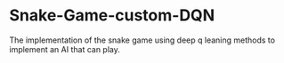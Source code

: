 # Snake-Game-custom-DQN
The implementation of the snake game using deep q leaning methods to implement an AI that can play.
